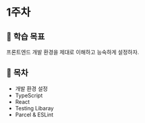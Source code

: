 # 1주차

## :whale2: 학습 목표

프론트엔드 개발 환경을 제대로 이해하고 능숙하게 설정하자.

## :whale2: 목차

* 개발 환경 설정
* TypeScript
* React
* Testing Libaray
* Parcel & ESLint